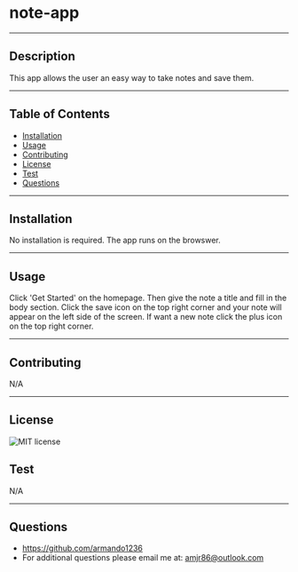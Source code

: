 # note-app
***
## Description
This app allows the user an easy way to take notes and save them. 
***
## Table of Contents
- [Installation](#installation)
- [Usage](#usage)
- [Contributing](#contributing)
- [License](#license)
- [Test](#test)
- [Questions](#questions)
***
## Installation
No installation is required. The app runs on the browswer. 
***
## Usage
Click 'Get Started' on the homepage. Then give the note a title and fill in the body section. Click the save icon on the top right corner and your note will appear on the left side of the screen. If want a new note click the plus icon on the top right corner. 
***
## Contributing
N/A
***
## License
![MIT license](https://img.shields.io/static/v1?label=license&message=MIT&color=blue)
## Test
N/A
***
## Questions
- https://github.com/armando1236
- For additional questions please email me at: amjr86@outlook.com